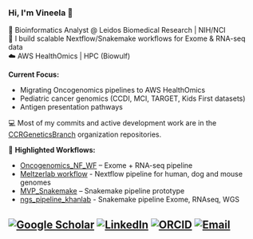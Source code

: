 ### Hi, I'm Vineela 👋  
🚀 Bioinformatics Analyst @ Leidos Biomedical Research | NIH/NCI  
🔬 I build scalable Nextflow/Snakemake workflows for Exome & RNA-seq data  
☁️ AWS HealthOmics | HPC (Biowulf)   

**Current Focus:**  
- Migrating Oncogenomics pipelines to AWS HealthOmics   
- Pediatric cancer genomics (CCDI, MCI, TARGET, Kids First datasets)
-  Antigen presentation pathways

💻 Most of my commits and active development work are in the [CCRGeneticsBranch](https://github.com/CCRGeneticsBranch) organization repositories.

📌 **Highlighted Workflows:**  
- [Oncogenomics_NF_WF](https://github.com/CCRGeneticsBranch/Oncogenomics_NF_WF) – Exome + RNA-seq pipeline  
- [Meltzerlab workflow](https://github.com/CCRGeneticsBranch/MeltzerLab_Nextflow_pipeline) - Nextflow pipeline for human, dog and mouse genomes
- [MVP_Snakemake](https://github.com/vinegang/MVP_Snakemake) – Snakemake pipeline prototype
- [ngs_pipeline_khanlab](https://github.com/CCRGeneticsBranch/ngs_pipeline_4.0) - Snakemake pipeline Exome, RNAseq, WGS


[![Google Scholar](https://img.shields.io/badge/Google_Scholar-Profile-blue?logo=google-scholar&logoColor=white)](https://scholar.google.com/citations?user=aeeUpFgAAAAJ&hl=en&oi=ao)
[![LinkedIn](https://img.shields.io/badge/LinkedIn-Profile-blue?logo=linkedin&logoColor=white)](https://www.linkedin.com/in/vineela-gangalapudi-41960a55/)
[![ORCID](https://img.shields.io/badge/ORCID-0009--0000--2886--0895-brightgreen?logo=orcid&logoColor=white)](https://orcid.org/0009-0000-2886-0895)
[![Email](https://img.shields.io/badge/Email-Contact-red?logo=gmail&logoColor=white)](mailto:vineelagangalapudi@gmail.com)
---

